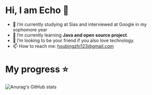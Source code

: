 # Hi, I am Echo 👋




- 🔭 I’m currently studying at Sias and interviewed at Google in my sophomore year
- 🌱 I’m currently learning **Java and open source project**.
- 👯 I’m looking to be your friend if you also love technology.
- 📫 How to reach me: houbingzhi123@gmail.com

# My progress ⭐
![Anurag's GitHub stats](https://github-readme-stats.vercel.app/api?username=LookSin&show_icons=true&theme=radical)



